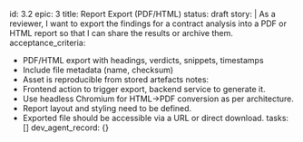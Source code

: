 id: 3.2
epic: 3
title: Report Export (PDF/HTML)
status: draft
story: |
  As a reviewer, I want to export the findings for a contract analysis into a PDF or HTML report so that I can share the results or archive them.
acceptance_criteria:
  - PDF/HTML export with headings, verdicts, snippets, timestamps
  - Include file metadata (name, checksum)
  - Asset is reproducible from stored artefacts
notes:
  - Frontend action to trigger export, backend service to generate it.
  - Use headless Chromium for HTML->PDF conversion as per architecture.
  - Report layout and styling need to be defined.
  - Exported file should be accessible via a URL or direct download.
tasks: []
dev_agent_record: {}